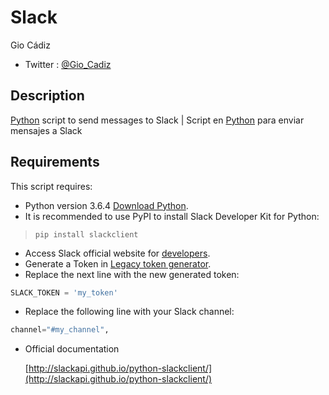 Slack
=========
Gio Cádiz
* Twitter : [@Gio_Cadiz](https://twitter.com/Gio_Cadiz)
## Description
[Python](https://es.wikipedia.org/wiki/Python) script to send messages to Slack | Script en [Python](https://es.wikipedia.org/wiki/Python) para enviar mensajes a Slack

## Requirements
This script requires:
* Python version 3.6.4 [Download Python](https://www.python.org/downloads/).
* It is recommended to use PyPI to install Slack Developer Kit for Python:
>`pip install slackclient`
* Access Slack official website for [developers](https://slack.com/developers).
* Generate a Token in [Legacy token generator](https://api.slack.com/custom-integrations/legacy-tokens).
* Replace the next line with the new generated token:
```python
SLACK_TOKEN = 'my_token'
``` 
* Replace the following line with your Slack channel:
```python
channel="#my_channel",
``` 

* Official documentation

  [http://slackapi.github.io/python-slackclient/](http://slackapi.github.io/python-slackclient/)


